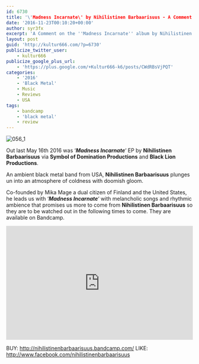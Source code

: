 ```yaml
---
id: 6730
title: '\'Madness Incarnate\' by Nihilistinen Barbaarisuus - A Comment'
date: '2016-11-23T00:10:20+00:00'
author: syr3fx
excerpt: 'A Comment on the ''Madness Incarnate'' album by Nihilistinen Barbaarisuus (2016).'
layout: post
guid: 'http://kultur666.com/?p=6730'
publicize_twitter_user:
    - kultur666
publicize_google_plus_url:
    - 'https://plus.google.com/+Kultur666-k6/posts/CWdRBsVjPQT'
categories:
    - '2016'
    - 'Black Metal'
    - Music
    - Reviews
    - USA
tags:
    - bandcamp
    - 'black metal'
    - review
---
```


![056_1](http://localhost:8080/wp-content/uploads/2016/11/056_1.jpg?w=680)

Out last May 16th 2016 was ‘***Madness Incarnate***‘ EP by **Nihilistinen Barbaarisuus** via **Symbol of Domination Productions** and **Black Lion Productions**.

An ambient black metal band from USA, **Nihilistinen Barbaarisuus** plunges un into an atmosphere of coldness with doomish gloom.

Co-founded by Mika Mage a dual citizen of Finland and the United States, he leads us with ‘***Madness Incarnate***‘ with melancholic songs and rhythmic ambience that promises us more to come from **Nihilistinen Barbaarisuus** so they are to be watched out in the following times to come. They are available on Bandcamp.

<iframe style="border: 0; width: 100%; height: 307px;" src="https://bandcamp.com/EmbeddedPlayer/album=3206248391/size=large/bgcol=333333/linkcol=e99708/tracklist=false/transparent=true/" seamless></iframe>

BUY: <http://nihilistinenbarbaarisuus.bandcamp.com/>
LIKE: <http://www.facebook.com/nihilistinenbarbaarisuus>